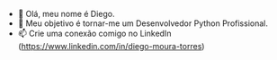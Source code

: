 - 👋 Olá, meu nome é Diego.
- 👀 Meu objetivo é tornar-me um Desenvolvedor Python Profissional.
- 📫 Crie uma conexão comigo no LinkedIn (https://www.linkedin.com/in/diego-moura-torres)

<!---
dieggo-torres/dieggo-torres is a ✨ special ✨ repository because its `README.md` (this file) appears on your GitHub profile.
You can click the Preview link to take a look at your changes.
--->
